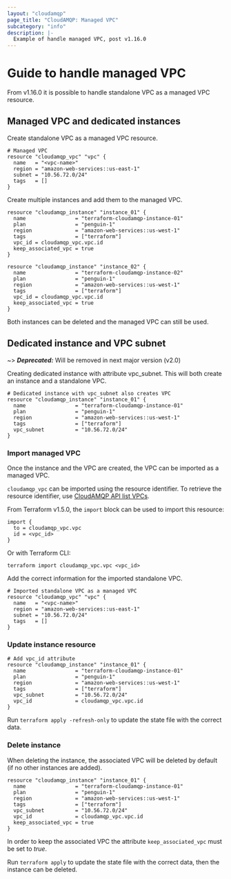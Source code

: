 ```yaml
---
layout: "cloudamqp"
page_title: "CloudAMQP: Managed VPC"
subcategory: "info"
description: |-
  Example of handle managed VPC, post v1.16.0
---
```


# Guide to handle managed VPC

From v1.16.0 it is possible to handle standalone VPC as a managed VPC resource.

## Managed VPC and dedicated instances

Create standalone VPC as a managed VPC resource.

```hcl
# Managed VPC
resource "cloudamqp_vpc" "vpc" {
  name   = "<vpc-name>"
  region = "amazon-web-services::us-east-1"
  subnet = "10.56.72.0/24"
  tags   = []
}
```

Create multiple instances and add them to the managed VPC.

```hcl
resource "cloudamqp_instance" "instance_01" {
  name                = "terraform-cloudamqp-instance-01"
  plan                = "penguin-1"
  region              = "amazon-web-services::us-west-1"
  tags                = ["terraform"]
  vpc_id = cloudamqp_vpc.vpc.id
  keep_associated_vpc = true
}

resource "cloudamqp_instance" "instance_02" {
  name                = "terraform-cloudamqp-instance-02"
  plan                = "penguin-1"
  region              = "amazon-web-services::us-west-1"
  tags                = ["terraform"]
  vpc_id = cloudamqp_vpc.vpc.id
  keep_associated_vpc = true
}
```

Both instances can be deleted and the managed VPC can still be used.

## Dedicated instance and VPC subnet

~>  ***Deprecated:*** Will be removed in next major version (v2.0)

Creating dedicated instance with attribute vpc_subnet. This will both create an instance and a
standalone VPC.

```hcl
# Dedicated instance with vpc_subnet also creates VPC
resource "cloudamqp_instance" "instance_01" {
  name                = "terraform-cloudamqp-instance-01"
  plan                = "penguin-1"
  region              = "amazon-web-services::us-west-1"
  tags                = ["terraform"]
  vpc_subnet          = "10.56.72.0/24"
}
```

### Import managed VPC

Once the instance and the VPC are created, the VPC can be imported as a managed VPC.

`cloudamqp_vpc` can be imported using the resource identifier. To retrieve the resource identifier,
use [CloudAMQP API list VPCs].

From Terraform v1.5.0, the `import` block can be used to import this resource:

```hcl
import {
  to = cloudamqp_vpc.vpc
  id = <vpc_id>
}
```

Or with Terraform CLI:

`terraform import cloudamqp_vpc.vpc <vpc_id>`

Add the correct information for the imported standalone VPC.

```hcl
# Imported standalone VPC as a managed VPC
resource "cloudamqp_vpc" "vpc" {
  name   = "<vpc-name>"
  region = "amazon-web-services::us-east-1"
  subnet = "10.56.72.0/24"
  tags   = []
}
```

### Update instance resource

```hcl
# Add vpc_id attribute
resource "cloudamqp_instance" "instance_01" {
  name                = "terraform-cloudamqp-instance-01"
  plan                = "penguin-1"
  region              = "amazon-web-services::us-west-1"
  tags                = ["terraform"]
  vpc_subnet          = "10.56.72.0/24"
  vpc_id              = cloudamqp_vpc.vpc.id
}
```

Run `terraform apply -refresh-only` to update the state file with the correct data.

### Delete instance

When deleting the instance, the associated VPC will be deleted by default (if no other instances
are added).

```hcl
resource "cloudamqp_instance" "instance_01" {
  name                = "terraform-cloudamqp-instance-01"
  plan                = "penguin-1"
  region              = "amazon-web-services::us-west-1"
  tags                = ["terraform"]
  vpc_subnet          = "10.56.72.0/24"
  vpc_id              = cloudamqp_vpc.vpc.id
  keep_associated_vpc = true
}
```

In order to keep the associated VPC the attribute `keep_associated_vpc` must be set to *true*.

Run `terraform apply` to update the state file with the correct data, then the instance can be
deleted.

[CloudAMQP API list vpcs]: https://docs.cloudamqp.com/index.html#tag/vpcs/get/vpcs

